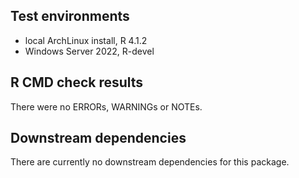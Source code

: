 ## Test environments

* local ArchLinux install, R 4.1.2
* Windows Server 2022, R-devel


## R CMD check results

There were no ERRORs, WARNINGs or NOTEs. 


## Downstream dependencies

There are currently no downstream dependencies for this package.
